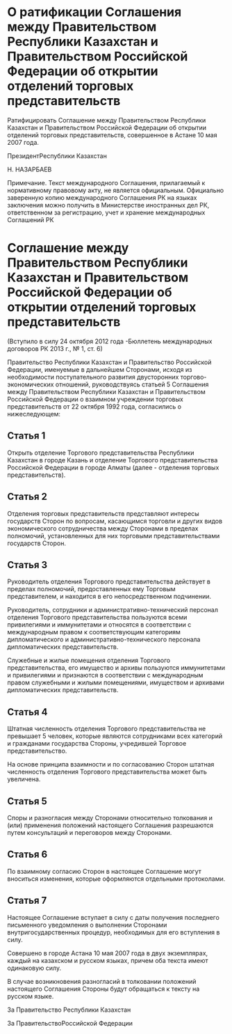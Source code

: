 # О ратификации Соглашения между Правительством Республики Казахстан и Правительством Российской Федерации об открытии отделений торговых представительств

Ратифицировать Соглашение между Правительством Республики Казахстан и Правительством Российской Федерации об открытии отделений торговых представительств, совершенное в Астане 10 мая 2007 года.

ПрезидентРеспублики Казахстан

Н. НАЗАРБАЕВ

Примечание. Текст международного Соглашения, прилагаемый к нормативному правовому акту, не является официальным. Официально заверенную копию международного Соглашения РК на языках заключения можно получить в Министерстве иностранных дел РК, ответственном за регистрацию, учет и хранение международных Соглашений РК

# Соглашение между Правительством Республики Казахстан и Правительством Российской Федерации об открытии отделений торговых представительств

(Вступило в силу 24 октября 2012 года -Бюллетень международных договоров РК 2013 г., № 1, ст. 6)

Правительство Республики Казахстан и Правительство Российской Федерации, именуемые в дальнейшем Сторонами, исходя из необходимости поступательного развития двусторонних торгово-экономических отношений, руководствуясь статьей 5 Соглашения между Правительством Республики Казахстан и Правительством Российской Федерации о взаимном учреждении торговых представительств от 22 октября 1992 года, согласились о нижеследующем:

## Статья 1

Открыть отделение Торгового представительства Республики Казахстан в городе Казань и отделение Торгового представительства Российской Федерации в городе Алматы (далее - отделения торговых представительств).

## Статья 2

Отделения торговых представительств представляют интересы государств Сторон по вопросам, касающимся торговли и других видов экономического сотрудничества между Сторонами в пределах полномочий, установленных для них торговыми представительствами государств Сторон.

## Статья 3

Руководитель отделения Торгового представительства действует в пределах полномочий, предоставленных ему Торговым представителем, и находится в его непосредственном подчинении.

Руководитель, сотрудники и административно-технический персонал отделения Торгового представительства пользуются всеми привилегиями и иммунитетами и относятся в соответствии с международным правом к соответствующим категориям дипломатического и административно-технического персонала дипломатических представительств.

Служебные и жилые помещения отделения Торгового представительства, его имущество и архивы пользуются иммунитетами и привилегиями и признаются в соответствии с международным правом служебными и жилыми помещениями, имуществом и архивами дипломатических представительств.

## Статья 4

Штатная численность отделения Торгового представительства не превышает 5 человек, которые являются сотрудниками всех категорий и гражданами государства Стороны, учредившей Торговое представительство.

На основе принципа взаимности и по согласованию Сторон штатная численность отделения Торгового представительства может быть увеличена.

## Статья 5

Споры и разногласия между Сторонами относительно толкования и (или) применения положений настоящего Соглашения разрешаются путем консультаций и переговоров между Сторонами.

## Статья 6

По взаимному согласию Сторон в настоящее Соглашение могут вноситься изменения, которые оформляются отдельными протоколами.

## Статья 7

Настоящее Соглашение вступает в силу с даты получения последнего письменного уведомления о выполнении Сторонами внутригосударственных процедур, необходимых для его вступления в силу.

Совершено в городе Астана 10 мая 2007 года в двух экземплярах, каждый на казахском и русском языках, причем оба текста имеют одинаковую силу.

В случае возникновения разногласий в толковании положений настоящего Соглашения Стороны будут обращаться к тексту на русском языке.

За Правительство Республики Казахстан

За ПравительствоРоссийской Федерации

